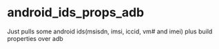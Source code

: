# android_ids_props_adb
Just pulls some android ids(msisdn, imsi, iccid, vm# and imei) plus build properties over adb
